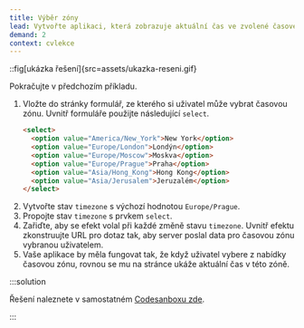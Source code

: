 ```yaml
---
title: Výběr zóny
lead: Vytvořte aplikaci, která zobrazuje aktuální čas ve zvolené časové zóně.
demand: 2
context: cvlekce
---
```


::fig[ukázka řešení]{src=assets/ukazka-reseni.gif}

Pokračujte v předchozím příkladu.

1. Vložte do stránky formulář, ze kterého si uživatel může vybrat časovou zónu. Uvnitř formuláře použijte následující `select`.
   ```html
   <select>
     <option value="America/New_York">New York</option>
     <option value="Europe/London">Londýn</option>
     <option value="Europe/Moscow">Moskva</option>
     <option value="Europe/Prague">Praha</option>
     <option value="Asia/Hong_Kong">Hong Kong</option>
     <option value="Asia/Jerusalem">Jeruzalém</option>
   </select>
   ```
1. Vytvořte stav `timezone` s výchozí hodnotou `Europe/Prague`.
1. Propojte stav `timezone` s prvkem `select`.
1. Zařiďte, aby se efekt volal při každé změně stavu `timezone`. Uvnitř efektu zkonstruujte URL pro dotaz tak, aby server poslal data pro časovou zónu vybranou uživatelem.
1. Vaše aplikace by měla fungovat tak, že když uživatel vybere z nabídky časovou zónu, rovnou se mu na stránce ukáže aktuální čas v této zóně.

:::solution

Řešení naleznete v samostatném [Codesanboxu zde](https://codesandbox.io/s/da-web-vyber-zony-mlvz2e?file=/src/App.jsx).

:::
